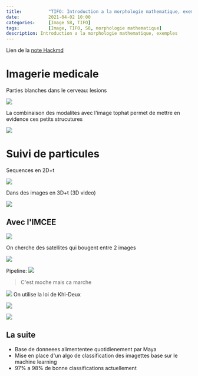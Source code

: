 ```yaml
---
title:          "TIFO: Introduction a la morphologie mathematique, exemples"
date:           2021-04-02 10:00
categories:     [Image S8, TIFO]
tags:           [Image, TIFO, S8, morphologie mathematique]
description: Introduction a la morphologie mathematique, exemples
---
```

Lien de la [note Hackmd](https://hackmd.io/@lemasymasa/HyoakLVr_)

# Imagerie medicale

<div class="alert alert-warning" role="alert" markdown="1">
Parties blanches dans le cerveau: lesions
</div>

![](https://i.imgur.com/pLoCP7o.png)

La combinaison des modalites avec l'image tophat permet de mettre en evidence ces petits strucutures

![](https://i.imgur.com/RvsD0ni.png)

# Suivi de particules 

Sequences en 2D+t

![](https://i.imgur.com/dLXKA9A.png)

Dans des images en 3D+t (3D video)

![](https://i.imgur.com/QgrA8mU.png)

## Avec l'IMCEE

![](https://i.imgur.com/bETfDO1.png)

On cherche des satellites qui bougent entre 2 images

![](https://i.imgur.com/wIthSWn.png)

Pipeline:
![](https://i.imgur.com/E2SLfRE.png)

> C'est moche mais ca marche 

![](https://i.imgur.com/OpNJ1hN.png)
On utilise la loi de Khi-Deux

![](https://i.imgur.com/ce1Y8Y5.png)

![](https://i.imgur.com/lOLCStM.png)

## La suite
- Base de donneees alimententee quotidienement par Maya
- Mise en place d'un algo de classification des imagettes base sur le machine learning
- 97% a 98% de bonne classifications actuellement

